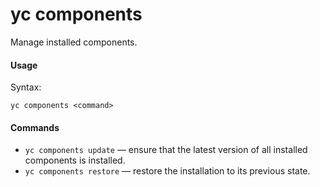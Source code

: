 # yc components

Manage installed components.

#### Usage

Syntax:
  
`yc components <command>`

#### Commands

- `yc components update` — ensure that the latest version of all installed components is installed.
- `yc components restore` — restore the installation to its previous state.

